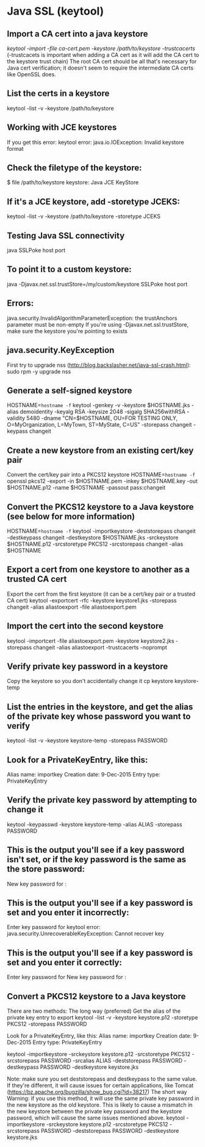 # Java SSL (keytool)
## Import a CA cert into a java keystore
*keytool -import -file ca-cert.pem -keystore /path/to/keystore -trustcacerts*
(-trustcacets is important when adding a CA cert as it will add the CA cert to the keystore trust chain)
The root CA cert should be all that's necessary for Java cert verification; it doesn't seem to require the intermediate CA certs like OpenSSL does.


## List the certs in a keystore
keytool -list -v -keystore /path/to/keystore


## Working with JCE keystores
If you get this error:
keytool error: java.io.IOException: Invalid keystore format

## Check the filetype of the keystore:
$ file /path/to/keystore
keystore: Java JCE KeyStore

## If it's a JCE keystore, add -storetype JCEKS:
keytool -list -v -keystore /path/to/keystore -storetype JCEKS


## Testing Java SSL connectivity
java SSLPoke host port

## To point it to a custom keystore:
java -Djavax.net.ssl.trustStore=/my/custom/keystore SSLPoke host port

## Errors:
java.security.InvalidAlgorithmParameterException: the trustAnchors parameter must be non-empty
If you're using -Djavax.net.ssl.trustStore, make sure the keystore you're pointing to exists

## java.security.KeyException
First try to upgrade nss (http://blog.backslasher.net/java-ssl-crash.html):
sudo rpm -y upgrade nss

## Generate a self-signed keystore
HOSTNAME=`hostname -f` keytool -genkey -v -keystore $HOSTNAME.jks -alias demoidentity -keyalg RSA -keysize 2048 -sigalg SHA256withRSA -validity 5480 -dname "CN=$HOSTNAME, OU=FOR TESTING ONLY, O=MyOrganization, L=MyTown, ST=MyState, C=US" -storepass changeit -keypass changeit


## Create a new keystore from an existing cert/key pair
Convert the cert/key pair into a PKCS12 keystore
HOSTNAME=`hostname -f` openssl pkcs12 -export -in $HOSTNAME.pem -inkey $HOSTNAME.key -out $HOSTNAME.p12 -name $HOSTNAME -passout pass:changeit

## Convert the PKCS12 keystore to a Java keystore (see below for more information)
HOSTNAME=`hostname -f` keytool -importkeystore -deststorepass changeit -destkeypass changeit -destkeystore $HOSTNAME.jks -srckeystore $HOSTNAME.p12 -srcstoretype PKCS12 -srcstorepass changeit -alias $HOSTNAME


## Export a cert from one keystore to another as a trusted CA cert
Export the cert from the first keystore (it can be a cert/key pair or a trusted CA cert) 
keytool -exportcert -rfc -keystore keystore1.jks -storepass changeit -alias aliastoexport -file aliastoexport.pem

## Import the cert into the second keystore
keytool -importcert -file aliastoexport.pem -keystore keystore2.jks -storepass changeit -alias aliastoexport -trustcacerts -noprompt


## Verify private key password in a keystore
Copy the keystore so you don't accidentally change it
cp keystore keystore-temp

## List the entries in the keystore, and get the alias of the private key whose password you want to verify
keytool -list -v -keystore keystore-temp -storepass PASSWORD

## Look for a PrivateKeyEntry, like this:
Alias name: importkey
Creation date: 9-Dec-2015
Entry type: PrivateKeyEntry

## Verify the private key password by attempting to change it
keytool -keypasswd -keystore keystore-temp -alias ALIAS -storepass PASSWORD
## This is the output you'll see if a key password isn't set, or if the key password is the same as the store password:
New key password for <ALIAS>:

## This is the output you'll see if a key password is set and you enter it incorrectly:
Enter key password for <ALIAS>
keytool error: java.security.UnrecoverableKeyException: Cannot recover key

## This is the output you'll see if a key password is set and you enter it correctly:
Enter key password for <ALIAS>
New key password for <ALIAS>: 

## Convert a PKCS12 keystore to a Java keystore
There are two methods:
The long way (preferred)
Get the alias of the private key entry to export
keytool -list -v -keystore keystore.p12 -storetype PKCS12 -storepass PASSWORD

Look for a PrivateKeyEntry, like this:
Alias name: importkey
Creation date: 9-Dec-2015
Entry type: PrivateKeyEntry

keytool -importkeystore -srckeystore keystore.p12 -srcstoretype PKCS12 -srcstorepass PASSWORD -srcalias ALIAS -deststorepass PASSWORD -destkeypass PASSWORD -destkeystore keystore.jks

Note: make sure you set deststorepass and destkeypass to the same value. If they're different, it will cause issues for certain applications, like Tomcat (https://bz.apache.org/bugzilla/show_bug.cgi?id=38217)
The short way
Warning: if you use this method, it will use the same private key password in the new keystore as the old keystore. This is likely to cause a mismatch in the new keystore between the private key password and the keystore password, which will cause the same issues mentioned above.
keytool -importkeystore -srckeystore keystore.p12 -srcstoretype PKCS12 -srcstorepass PASSWORD -deststorepass PASSWORD -destkeystore keystore.jks
